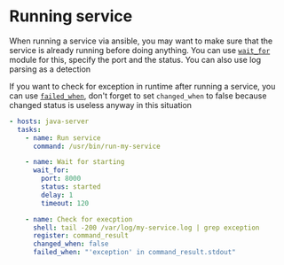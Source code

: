 # Running service

When running a service via ansible, you may want to make sure that the service is already running
before doing anything. You can use [`wait_for`](http://docs.ansible.com/ansible/lineinfile_module.html) module for this, specify the port and the status.
You can also use log parsing as a detection

If you want to check for exception in runtime after running a service, you can use [`failed_when`](http://docs.ansible.com/ansible/playbooks_error_handling.html#controlling-what-defines-failure),
don't forget to set `changed_when` to false because changed status is useless anyway in this situation

```yml
- hosts: java-server
  tasks:
    - name: Run service
      command: /usr/bin/run-my-service

    - name: Wait for starting
      wait_for:
        port: 8000
        status: started
        delay: 1
        timeout: 120

    - name: Check for execption
      shell: tail -200 /var/log/my-service.log | grep exception
      register: command_result
      changed_when: false
      failed_when: "'exception' in command_result.stdout"
```
